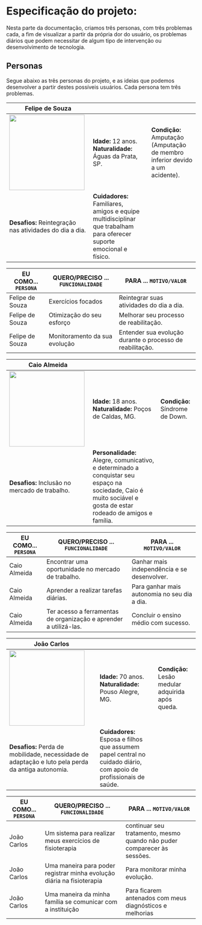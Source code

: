 # Especificação do projeto:

Nesta parte da documentação, criamos três personas, com três problemas cada, a fim de visualizar a partir da própria dor do usuário, os problemas diários que podem necessitar de algum tipo de intervenção ou desenvolvimento de tecnologia.

## Personas
Segue abaixo as três personas do projeto, e as ideias que podemos desenvolver a partir destes possíveis usuários. Cada persona tem três problemas.


|**Felipe de Souza**|           |                             | 
|-------------------|-----------|-----------------------------|
<img src="https://github.com/ICEI-PUC-Minas-PPC-CC/ppc-cc-2024-2-ment2-noite1-adefip_2/tree/main/src/felipe.png" width="200" height="200"/>|**Idade:** 12 anos. **Naturalidade:** Águas da Prata, SP. | **Condição:** Amputação (Amputação de membro inferior devido a um acidente).       |**Objetivos:** Recuperar a autoestima e parte da mobilidade, a fim de se adaptar a sua nova realidade
|**Desafios:** Reintegração nas atividades do dia a dia.  |**Cuidadores:** Familiares, amigos e equipe multidisciplinar que trabalham para oferecer suporte emocional e físico.  |


|EU COMO... `PERSONA`| QUERO/PRECISO ... `FUNCIONALIDADE` |PARA ... `MOTIVO/VALOR`                 |
|--------------------|------------------------------------|----------------------------------------|
|Felipe de Souza | Exercícios focados | Reintegrar suas atividades do dia a dia. |
|Felipe de Souza | Otimização do seu esforço | Melhorar seu processo de reabilitação. |
|Felipe de Souza | Monitoramento da sua evolução | Entender sua evolução durante o processo de reabilitação. |


|**Caio Almeida**|           |                             | 
|-------------------|-----------|-----------------------------|
<img src="https://github.com/ICEI-PUC-Minas-PPC-CC/ppc-cc-2024-2-ment2-noite1-adefip_2/tree/main/src/caio.png" width="200" height="200"/>|**Idade:** 18 anos. **Naturalidade:** Poços de Caldas, MG. | **Condição:** Síndrome de Down.  |**Objetivos:** Completar o ensino médio e conseguir um emprego que valorize suas habilidades.
|**Desafios:** Inclusão no mercado de trabalho.  |**Personalidade:** Alegre, comunicativo, e determinado a conquistar seu espaço na sociedade, Caio é muito sociável e gosta de estar rodeado de amigos e família. |


|EU COMO... `PERSONA`| QUERO/PRECISO ... `FUNCIONALIDADE` |PARA ... `MOTIVO/VALOR`                 |
|--------------------|------------------------------------|----------------------------------------|
|Caio Almeida | Encontrar uma oportunidade no mercado de trabalho. | Ganhar mais independência e se desenvolver. |
|Caio Almeida | Aprender a realizar tarefas diárias. | Para ganhar mais autonomia no seu dia a dia. |
|Caio Almeida | Ter acesso a ferramentas de organização e aprender a utilizá-las. | Concluir o ensino médio com sucesso. |


|**João Carlos**|           |                             | 
|-------------------|-----------|-----------------------------|
<img src="https://github.com/ICEI-PUC-Minas-PPC-CC/ppc-cc-2024-2-ment2-noite1-adefip_2/tree/main/src/joao.png" width="200" height="200"/>|**Idade:** 70 anos. **Naturalidade:** Pouso Alegre, MG. | **Condição:** Lesão medular adquirida após queda.  |**Objetivos:** Recuperar a maior independência possível e adaptar-se à nova realidade de vida com a lesão.
|**Desafios:** Perda de mobilidade, necessidade de adaptação e luto pela perda da antiga autonomia.  |**Cuidadores:** Esposa e filhos que assumem papel central no cuidado diário, com apoio de profissionais de saúde. |


|EU COMO... `PERSONA`| QUERO/PRECISO ... `FUNCIONALIDADE` |PARA ... `MOTIVO/VALOR`                 |
|--------------------|------------------------------------|----------------------------------------|
|João Carlos | Um sistema para realizar meus exercícios de fisioterapia | continuar seu tratamento, mesmo quando não puder comparecer às sessões. |
|João Carlos | Uma maneira para poder registrar minha evolução diária na fisioterapia  | Para monitorar minha evolução. |
|João Carlos | Uma maneira da minha família se comunicar com a instituição | Para ficarem antenados com meus diagnósticos e melhorias |

